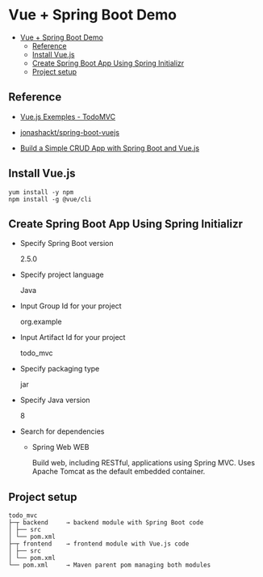 # Vue + Spring Boot Demo

- [Vue + Spring Boot Demo](#vue--spring-boot-demo)
  - [Reference](#reference)
  - [Install Vue.js](#install-vuejs)
  - [Create Spring Boot App Using Spring Initializr](#create-spring-boot-app-using-spring-initializr)
  - [Project setup](#project-setup)

## Reference

- [Vue.js Exemples - TodoMVC](https://v3.vuejs.org/examples/todomvc.html)

- [jonashackt/spring-boot-vuejs](https://github.com/jonashackt/spring-boot-vuejs#create-a-new-vue-login-component)

- [Build a Simple CRUD App with Spring Boot and Vue.js](https://developer.okta.com/blog/2018/11/20/build-crud-spring-and-vue)

## Install Vue.js

    yum install -y npm
    npm install -g @vue/cli

## Create Spring Boot App Using Spring Initializr

- Specify Spring Boot version

  2.5.0

- Specify project language

  Java

- Input Group Id for your project

  org.example

- Input Artifact Id for your project

  todo_mvc

- Specify packaging type

  jar

- Specify Java version

  8

- Search for dependencies

  - Spring Web WEB

    Build web, including RESTful, applications using Spring MVC. Uses Apache Tomcat as the default embedded container.

## Project setup

    todo_mvc
    ├─┬ backend     → backend module with Spring Boot code
    │ ├── src
    │ └── pom.xml
    ├─┬ frontend    → frontend module with Vue.js code
    │ ├── src
    │ └── pom.xml
    └── pom.xml     → Maven parent pom managing both modules








